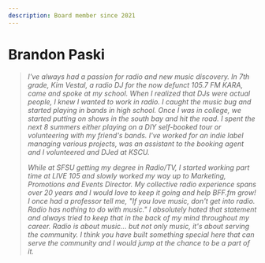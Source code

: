 ```yaml
---
description: Board member since 2021
---
```


# Brandon Paski

> _I've always had a passion for radio and new music discovery. In 7th grade, Kim Vestal, a radio DJ for the now defunct 105.7 FM KARA, came and spoke at my school. When I realized that DJs were actual people, I knew I wanted to work in radio. I caught the music bug and started playing in bands in high school. Once I was in college, we started putting on shows in the south bay and hit the road. I spent the next 8 summers either playing on a DIY self-booked tour or volunteering with my friend's bands. I've worked for an indie label managing various projects, was an assistant to the booking agent and I volunteered and DJed at KSCU._
>
> _While at SFSU getting my degree in Radio/TV, I started working part time at LIVE 105 and slowly worked my way up to Marketing, Promotions and Events Director. My collective radio experience spans over 20 years and I would love to keep it going and help BFF.fm grow! I once had a professor tell me, "If you love music, don't get into radio. Radio has nothing to do with music." I absolutely hated that statement and always tried to keep that in the back of my mind throughout my career. Radio is about music... but not only music, it's about serving the community. I think you have built something special here that can serve the community and I would jump at the chance to be a part of it._

